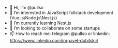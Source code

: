 - 👋 Hi, I’m @pullso
- 👀 I’m interested in JavaScript fullstack development (Vue.js\Node.js\Nest.js)
- 🌱 I’m currently learning Nest.js
- 💞️ I’m looking to collaborate on some startups
- 📫 How to reach me: telegram @pullso or linkedin: https://www.linkedin.com/in/pavel-dubitskii/

<!---
pullso/pullso is a ✨ special ✨ repository because its `README.md` (this file) appears on your GitHub profile.
You can click the Preview link to take a look at your changes.
--->
